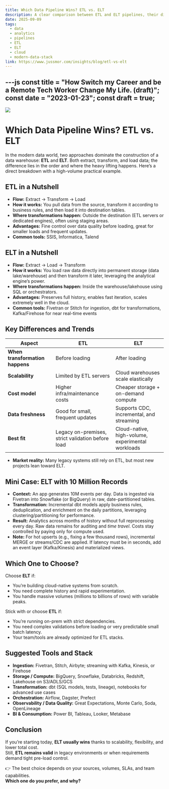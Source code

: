 ```yaml
---
title: Which Data Pipeline Wins? ETL vs. ELT
description: A clear comparison between ETL and ELT pipelines, their differences, advantages, and when to use each in modern data architectures.
date: 2025-09-09
tags:
  - data
  - analytics
  - pipelines
  - ETL
  - ELT
  - cloud
  - modern-data-stack
link: https://www.jussmor.com/insights/blog/etl-vs-elt
---
```



---js
const title = "How Switch my Career and be a Remote Tech Worker Change My Life. (draft)";
const date = "2023-01-23";
const draft = true;
---
![](https://photos.jussmor.com/insights/blog/ELT%2C%20ETL/ELTVSETL.png)
# Which Data Pipeline Wins? ETL vs. ELT

In the modern data world, two approaches dominate the construction of a data warehouse: **ETL** and **ELT**. Both extract, transform, and load data; the difference lies in the order and where the heavy lifting happens. Here’s a direct breakdown with a high-volume practical example.

## ETL in a Nutshell

- **Flow:** Extract → Transform → Load
- **How it works:** You pull data from the source, transform it according to business rules, and then load it into destination tables.
- **Where transformations happen:** Outside the destination (ETL servers or dedicated engines), often using staging areas.
- **Advantages:** Fine control over data quality before loading, great for smaller loads and frequent updates.
- **Common tools:** SSIS, Informatica, Talend

## ELT in a Nutshell

- **Flow:** Extract → Load → Transform
- **How it works:** You load raw data directly into permanent storage (data lake/warehouse) and then transform it later, leveraging the analytical engine’s power.
- **Where transformations happen:** Inside the warehouse/lakehouse using SQL or orchestrators.
- **Advantages:** Preserves full history, enables fast iteration, scales extremely well in the cloud.
- **Common tools:** Fivetran or Stitch for ingestion, dbt for transformations, Kafka/Firehose for near real-time events

## Key Differences and Trends

|Aspect|ETL|ELT|
|---|---|---|
|**When transformation happens**|Before loading|After loading|
|**Scalability**|Limited by ETL servers|Cloud warehouses scale elastically|
|**Cost model**|Higher infra/maintenance costs|Cheaper storage + on-demand compute|
|**Data freshness**|Good for small, frequent updates|Supports CDC, incremental, and streaming|
|**Best fit**|Legacy on-premises, strict validation before load|Cloud-native, high-volume, experimental workloads|

- **Market reality:** Many legacy systems still rely on ETL, but most new projects lean toward ELT.

## Mini Case: ELT with 10 Million Records

- **Context:** An app generates 10M events per day. Data is ingested via Fivetran into Snowflake (or BigQuery) in raw, date-partitioned tables.
- **Transformation:** Incremental dbt models apply business rules, deduplication, and enrichment on the daily partitions, leveraging clustering/partitioning for performance.
- **Result:** Analytics across months of history without full reprocessing every day. Raw data remains for auditing and _time travel_. Costs stay controlled by paying only for compute used.
- **Note:** For hot upserts (e.g., fixing a few thousand rows), incremental MERGE or streams/CDC are applied. If latency must be in seconds, add an event layer (Kafka/Kinesis) and materialized views.

## Which One to Choose?

Choose **ELT** if:

- You’re building cloud-native systems from scratch.
- You need complete history and rapid experimentation.
- You handle massive volumes (millions to billions of rows) with variable peaks.

Stick with or choose **ETL** if:

- You’re running on-prem with strict dependencies.
- You need complex validations before loading or very predictable small batch latency.
- Your team/tools are already optimized for ETL stacks.
## Suggested Tools and Stack

- **Ingestion:** Fivetran, Stitch, Airbyte; streaming with Kafka, Kinesis, or Firehose
- **Storage / Compute:** BigQuery, Snowflake, Databricks, Redshift, Lakehouse on S3/ADLS/GCS
- **Transformation:** dbt (SQL models, tests, lineage), notebooks for advanced use cases
- **Orchestration:** Airflow, Dagster, Prefect
- **Observability / Data Quality:** Great Expectations, Monte Carlo, Soda, OpenLineage
- **BI & Consumption:** Power BI, Tableau, Looker, Metabase
## Conclusion

If you’re starting today, **ELT usually wins** thanks to scalability, flexibility, and lower total cost.  
Still, **ETL remains valid** in legacy environments or when requirements demand tight pre-load control.

👉 The best choice depends on your sources, volumes, SLAs, and team capabilities.  
**Which one do you prefer, and why?**
